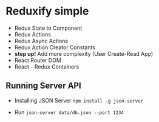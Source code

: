 # Reduxify simple

- Redux State to Component
- Redux Actions
- Redux Async Actions
- Redux Action Creator Constants
- __step up!__ Add more complexity (User Create-Read App)
- React Router DOM
- React - Redux Containers

## Running Server API
- Installing JSON Server
``
npm install -g json-server
``

- Run
``
  json-server data/db.json --port 1234
``
